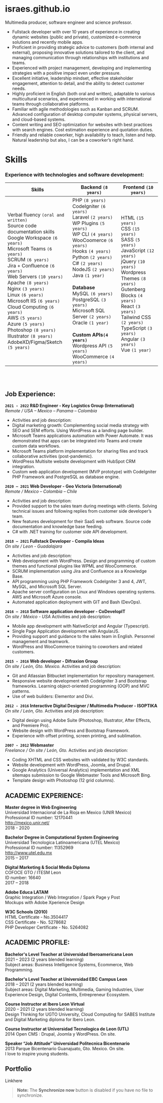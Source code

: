 # israes.github.io
Multimedia producer, software engineer and science professor.

 - Fullstack developer with over 10 years of experience in creating dynamic websites (public and private), customized e-commerce solutions and recently mobile apps. 
 -  Proficient in providing strategic advice to customers (both internal and external), proposing innovative solutions tailored to the client, and managing communication through relationships with institutions and teams.
 -  Experienced with project management, developing and implementing strategies with a positive impact even under pressure.
 - Excellent initiative, leadership mindset, effective stakeholder engagement, attention to detail, and the ability to detect customer needs. 
  - Highly proficient in English (both oral and written), adaptable to various multicultural scenarios, and experienced in working with international teams through collaborative platforms. 
  - Familiar with agile methodologies such as Kanban and SCRUM. Advanced configuration
   of desktop computer systems, physical servers, and cloud-based
   systems. 
  - Content writing and SEO optimization for websites with best practices with search engines. Cost estimation experience and quotation duties. 
  - Friendly and reliable coworker, high availability to teach, listen and help. Natural leadership but also, I can be a coworker’s right hand.

# Skills
### Experience with technologies and software development:
|Skills| Backend `(8 years)` | Frontend `(10 years)` |
|--|--|--|
|Verbal fluency `(oral and written)`<br>Source code documentation skills<br>Google Workspace `(6 years)`<br>Microsoft Teams `(6 years)`<br>SCRUM `(6 years)`<br>Jira + Confluence `(6 years)`<br>Web Servers `(10 years)`<br>Apache `(8 years)`<br>Nginx `(3 years)`<br>Linux `(6 years)`<br>Microsoft IIS `(6 years)`<br>Cloud Computing `(6 years)`<br>AWS `(5 years)`<br>Azure `(5 years)`<br>Photoshop `(8 years)`<br>Illustrator `(8 years)`<br>AdobeXD/Figma/Sketch `(5 years)`|PHP `(8 years)`<br>CodeIgniter `(6 years)`<br>Laravel `(2 years)`<br>WP Plugins `(5 years)`<br>WP CLI `(4 years)`<br>WooCoomerce `(6 years)`<br>Hooks `(4 years)`<br>Python `(2 years)`<br>C# `(2 years)`<br>NodeJS `(2 years)`<br>Java `(1 year)`<br><br>**Database**<br>MySQL `(6 years)`<br>PostgreSQL `(3 years)`<br>Microsoft SQL Server `(2 years)`<br>Oracle `(1 year)`<br><br>**Custom APIs`(4 years)`**<br>Wordpress API `(5 years)`<br>WooCommerce `(4 years)`<br> |<br>HTML `(15 years)`<br>CSS `(15 years)`<br>SASS `(5 years)`<br>JavaScript `(12 years)`<br>jQuery `(10 years)`<br>Wordpress  Themes `(8 years)`<br>Gutenberg Blocks `(4 years)`<br>React `(3 years)`<br>Tailwind CSS `(2 years)`<br>TypeScript `(3 years)`<br>Angular `(3 years)`<br>Vue `(1 year)`|

<br><br>
## Job Experience:
**`2021 - 2022` R&D Engineer - Key Logistics Group (International)**<br>
*Remote / USA – Mexico – Panama – Colombia*
- Activities and job description:
- Digital marketing growth: Complementing social media strategy with SEO and SEM efforts. Using WordPress as a landing page builder.
- Microsoft Teams applications automation with Power Automate. It was demonstrated that apps can be integrated into Teams and create custom data workflows.
- Microsoft Teams platform implementation for sharing files and track collaborative activities (post-pandemic).
- WordPress Multisite website development with HubSpot CRM integration.
- Custom web application development (MVP prototype) with CodeIgniter PHP Framework and PostgreSQL as database engine.

**`2020 – 2021` Web Developer - Geo Victoria (International)**<br>
*Remote / Mexico – Colombia – Chile*
- Activities and job description:
- Provided support to the sales team during meetings with clients. Solving technical issues and following replies from customer side developer’s team.
- New features development for their  SaaS web software. Source code documentation and knowledge base feeding.
- C# with .NET training for customer side API development.

**`2018 – 2021`  Fullstack Developer - Compila Ideas**<br>
*On site / Leon - Guadalajara*
- Activities and job description:
- Web development with WordPress. Design and programming of custom themes and functional plugins like WPML and WooCommerce.
- SCRUM implementation using Jira and Confluence as a Knowledge Base.
- API programming using PHP Framework CodeIgniter 3 and 4, JWT, MySQL, and Microsoft SQL Server.
- Apache server configuration on Linux and Windows operating systems. AWS and Microsoft Azure console.
- Automated application deployment with GIT and Bash (DevOps).

**`2016 – 2018` Software application developer - CoDevelopIT**<br>
*On site / México - USA*
Activities and job description:
- Mobile app development with NativeScript and Angular (Typescript).
- Single Page Application development with AngularJS.
- Providing support and guidance to the sales team in English. Personnel management and teamwork.
- WordPress and WooCommerce training to coworkers and related customers.

**`2015 - 2016` Web developer - Difraxion Group**<br>
*On site / León, Gto. Mexico.*
Activities and job description:
- Git and Atlassian Bitbucket implementation for repository management.
- Responsive website development with CodeIgniter 3 and Bootstrap frameworks. Learning object-oriented programming (OOP) and MVC patterns.
- Use of web builders: Elementor and Divi.

**`2012 - 2016`  Interactive Digital Designer / Multimedia Producer - ISOPTIKA**<br>
*On site / León, Gto.*
Activities and job description:
- Digital design using Adobe Suite (Photoshop, Illustrator, After Effects, and Premiere Pro).
- Website design with WordPress and Bootstrap Framework.
- Experience with offset printing, screen printing, and sublimation.

**`2007 - 2012`  Webmaster**<br>
*Freelance / On site / León, Gto.*
Activities and job description:
- Coding XHTML and CSS websites with validated by W3C standards.
- Website development with  WordPress, Joomla, and Drupal.
- Google Analytics (Universal Analytics) implementation and XML sitemaps submission to Google Webmaster Tools and Microsoft Bing.
- Template design with Photoshop (12 grid columns).

## ACADEMIC EXPERIENCE:
**Master degree in Web Engineering**<br>
Universidad Internacional de La Rioja en Mexico (UNIR Mexico)<br>
Professional ID number: 12170441<br>
http://mexico.unir.net/<br>
2018 - 2020<br>

**Bachelor Degree in Computational System Engineering**<br>
Universidad Tecnologica  Latinoamericana (UTEL Mexico)<br>
Professional ID number: 11352969<br>
http://www.utel.edu.mx<br>
2015 – 2017<br>

**Digital Marketing & Social Media Diploma**<br>
COFOCE GTO / ITESM Leon<br>
ID number: 16640<br>
2017 – 2018<br>

**Adobe Educa LATAM**<br>
Graphic Integration / Web Integration / Spark Page y Post<br>
Mockups with Adobe Xperience Design<br>

**W3C Schools (2010)**<br>
HTML Certificate - No.3504417<br>
CSS Certificate - No. 5278682<br>
PHP Developer Certificate - No. 5264082<br>

## ACADEMIC PROFILE:
**Bachelor's Level Teacher at Universidad Iberoamericana Leon**<br>
2021 – 2023 (2 years blended learning)<br>
Subject areas: Business Intelligence Systems, Ecommerce, Web Programming.<br>

**Bachelor's Level Teacher at Universidad EBC Campus Leon**<br>
2018 – 2021 (2 years blended learning)<br>
Subject areas: Digital Marketing, Multimedia, Gaming Industries, User Experience Design, Digital Contents, Entrepreneur Ecosystem.<br>

**Course Instructor at Ibero Leon Virtual**<br>
2020 – 2021 (2 years blended learning)<br>
Design Thinking for UGTO University, Cloud Computing for SABES Institute and Digital Marketing diploma for Ibero Leon.<br>

**Course Instructor at Universidad Tecnologica de Leon (UTL)**<br>
2014 Open CMS : Drupal, Joomla y WordPress. On site.<br>

**Speaker “Job Attitude” Universidad Politecnica  Bicentenario**<br>
2013 Parque Bicentenario Guanajuato, Gto. Mexico. On site.<br>
I love to inspire young students.<br>


## Portfolio

Linkhere
> **Note:** The **Synchronize now** button is disabled if you have no file to synchronize.
